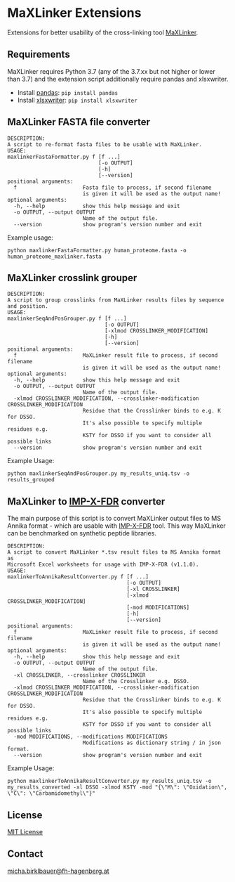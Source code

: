 # MaXLinker Extensions

Extensions for better usability of the cross-linking tool [MaXLinker](https://www.sciencedirect.com/science/article/pii/S1535947620350416).

## Requirements

MaXLinker requires Python 3.7 (any of the 3.7.xx but not higher or lower than 3.7) and the extension script additionally require pandas and xlsxwriter.
- Install [pandas](https://pandas.pydata.org/): `pip install pandas`
- Install [xlsxwriter](https://xlsxwriter.readthedocs.io/): `pip install xlsxwriter`

## MaXLinker FASTA file converter

```
DESCRIPTION:
A script to re-format fasta files to be usable with MaXLinker.
USAGE:
maxlinkerFastaFormatter.py f [f ...]
                             [-o OUTPUT]
                             [-h]
                             [--version]
positional arguments:
  f                     Fasta file to process, if second filename
                        is given it will be used as the output name!
optional arguments:
  -h, --help            show this help message and exit
  -o OUTPUT, --output OUTPUT
                        Name of the output file.
  --version             show program's version number and exit
```

Example usage:

```
python maxlinkerFastaFormatter.py human_proteome.fasta -o human_proteome_maxlinker.fasta
```

## MaXLinker crosslink grouper

```
DESCRIPTION:
A script to group crosslinks from MaXLinker results files by sequence and position.
USAGE:
maxlinkerSeqAndPosGrouper.py f [f ...]
                               [-o OUTPUT]
                               [-xlmod CROSSLINKER_MODIFICATION]
                               [-h]
                               [--version]
positional arguments:
  f                     MaXLinker result file to process, if second filename
                        is given it will be used as the output name!
optional arguments:
  -h, --help            show this help message and exit
  -o OUTPUT, --output OUTPUT
                        Name of the output file.
  -xlmod CROSSLINKER_MODIFICATION, --crosslinker-modification CROSSLINKER_MODIFICATION
                        Residue that the Crosslinker binds to e.g. K for DSSO.
                        It's also possible to specify multiple residues e.g.
                        KSTY for DSSO if you want to consider all possible links
  --version             show program's version number and exit
```

Example Usage:

```
python maxlinkerSeqAndPosGrouper.py my_results_uniq.tsv -o results_grouped
```

## MaXLinker to [IMP-X-FDR](https://github.com/fstanek/imp-x-fdr) converter

The main purpose of this script is to convert MaXLinker output files to MS Annika format - which are usable with [IMP-X-FDR](https://github.com/fstanek/imp-x-fdr) tool. This way MaXLinker can be benchmarked on synthetic peptide libraries.

```
DESCRIPTION:
A script to convert MaXLinker *.tsv result files to MS Annika format as
Microsoft Excel worksheets for usage with IMP-X-FDR (v1.1.0).
USAGE:
maxlinkerToAnnikaResultConverter.py f [f ...]
                                      [-o OUTPUT]
                                      [-xl CROSSLINKER]
                                      [-xlmod CROSSLINKER_MODIFICATION]
                                      [-mod MODIFICATIONS]
                                      [-h]
                                      [--version]
positional arguments:
  f                     MaXLinker result file to process, if second filename
                        is given it will be used as the output name!
optional arguments:
  -h, --help            show this help message and exit
  -o OUTPUT, --output OUTPUT
                        Name of the output file.
  -xl CROSSLINKER, --crosslinker CROSSLINKER
                        Name of the Crosslinker e.g. DSSO.
  -xlmod CROSSLINKER_MODIFICATION, --crosslinker-modification CROSSLINKER_MODIFICATION
                        Residue that the Crosslinker binds to e.g. K for DSSO.
                        It's also possible to specify multiple residues e.g.
                        KSTY for DSSO if you want to consider all possible links
  -mod MODIFICATIONS, --modifications MODIFICATIONS
                        Modifications as dictionary string / in json format.
  --version             show program's version number and exit
```

Example Usage:

```
python maxlinkerToAnnikaResultConverter.py my_results_uniq.tsv -o my_results_converted -xl DSSO -xlmod KSTY -mod "{\"M\": \"Oxidation\", \"C\": \"Carbamidomethyl\"}"
```

## License

[MIT License](https://github.com/hgb-bin-proteomics/MaXLinker_extensions/blob/master/LICENSE)

## Contact

[micha.birklbauer@fh-hagenberg.at](mailto:micha.birklbauer@fh-hagenberg.at)
